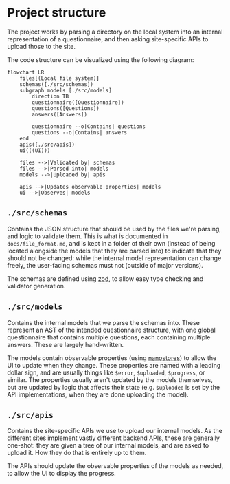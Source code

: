 # Project structure

The project works by parsing a directory on the local system into an internal representation of a questionnaire, and then asking site-specific APIs to upload those to the site.

The code structure can be visualized using the following diagram:

```mermaid
flowchart LR
    files[(Local file system)]
    schemas([./src/schemas])
    subgraph models [./src/models]
        direction TB
        questionnaire([Questionnaire])
        questions([Questions])
        answers([Answers])

        questionnaire --o|Contains| questions
        questions --o|Contains| answers
    end
    apis([./src/apis])
    ui(((UI)))

    files -->|Validated by| schemas
    files -->|Parsed into| models
    models -->|Uploaded by| apis

    apis -->|Updates observable properties| models
    ui -->|Observes| models
```

## `./src/schemas`

Contains the JSON structure that should be used by the files we're parsing, and logic to validate them. This is what is documented in `docs/file_format.md`, and is kept in a folder of their own (instead of being located alongside the models that they are parsed into) to indicate that they should not be changed: while the internal model representation can change freely, the user-facing schemas must not (outside of major versions).

The schemas are defined using [zod](https://github.com/colinhacks/zod), to allow easy type checking and validator generation.

## `./src/models`

Contains the internal models that we parse the schemas into. These represent an AST of the intended questionnaire structure, with one global questionnaire that contains multiple questions, each containing multiple answers. These are largely hand-written.

The models contain observable properties (using [nanostores](https://github.com/nanostores/nanostores)) to allow the UI to update when they change. These properties are named with a leading dollar sign, and are usually things like `$error`, `$uploaded`, `$progress`, or similar. The properties usually aren't updated by the models themselves, but are updated by logic that affects their state (e.g. `$uploaded` is set by the API implementations, when they are done uploading the model).

## `./src/apis`

Contains the site-specific APIs we use to upload our internal models. As the different sites implement vastly different backend APIs, these are generally one-shot: they are given a tree of our internal models, and are asked to upload it. How they do that is entirely up to them.

The APIs should update the observable properties of the models as needed, to allow the UI to display the progress.
